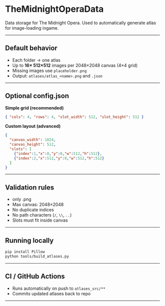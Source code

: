# TheMidnightOperaData
Data storage for The Midnight Opera.
Used to automatically generate atlas for image-loading ingame.


---

## Default behavior

* Each folder → one atlas
* Up to **16× 512×512** images per 2048×2048 canvas (4×4 grid)
* Missing images use `placeholder.png`
* Output: `atlases/atlas_<name>.png` and `.json`

---

## Optional config.json
**Simple grid (recommended)**

```json
{ "cols": 4, "rows": 4, "slot_width": 512, "slot_height": 512 }
```

**Custom layout (advanced)**

```json
{
  "canvas_width": 1024,
  "canvas_height": 512,
  "slots": [
    {"index":1,"x":0,"y":0,"w":512,"h":512},
    {"index":2,"x":512,"y":0,"w":512,"h":512}
  ]
}
```

---

## Validation rules
* only .png
* Max canvas: 2048×2048
* No duplicate indices
* No path characters (`/`, `\\`, `..`)
* Slots must fit inside canvas

---
## Running locally

```bash
pip install Pillow
python tools/build_atlases.py
```

---

## CI / GitHub Actions

* Runs automatically on push to `atlases_src/**`
* Commits updated atlases back to repo

---

